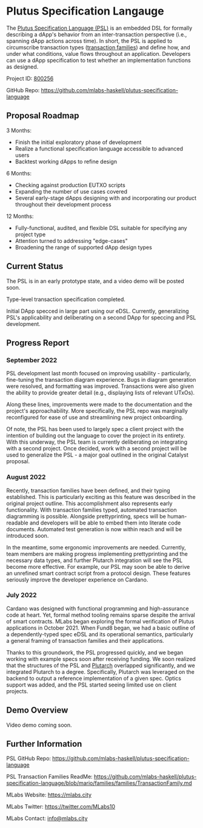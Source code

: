 # Plutus Specification Langauge 
The [Plutus Specification Language (PSL)](https://cardano.ideascale.com/c/idea/396541) is an embedded DSL for formally 
describing a dApp's behavior from an inter-transaction perspective (i.e., spanning dApp actions across time). In short, the PSL is applied to circumscribe transaction types ([transaction families](https://github.com/mlabs-haskell/plutus-specification-language/blob/mario/families/families/TransactionFamily.md)) and define how, and under what conditions, value flows throughout an application. Developers can use a dApp specification to test whether an implementation functions as designed.

Project ID: [800256](https://docs.google.com/spreadsheets/u/0/d/1bfnWFa94Y7Zj0G7dtpo9W1nAYGovJbswipxiHT4UE3g/htmlview#)

GitHub Repo: https://github.com/mlabs-haskell/plutus-specification-language


## Proposal Roadmap

3 Months: 
- Finish the initial exploratory phase of development 
- Realize a functional specification language accessible to advanced users
- Backtest working dApps to refine design

6 Months: 
- Checking against production EUTXO scripts 
- Expanding the number of use cases covered 
- Several early-stage dApps designing with and incorporating our product throughout their development process

12 Months: 
- Fully-functional, audited, and flexible DSL suitable for specifying any project type 
- Attention turned to addressing "edge-cases" 
- Broadening the range of supported dApp design types


## Current Status

The PSL is in an early prototype state, and a video demo will be posted soon.

Type-level transaction specification completed. 

Initial DApp specced in large part using our eDSL. Currently, generalizing PSL's applicability and deliberating on a second DApp for speccing and PSL development.


## Progress Report

### September 2022

PSL development last month focused on improving usability - particularly, fine-tuning the transaction diagram experience. Bugs in diagram generation were resolved, and formatting was improved. Transactions were also given the ability to provide greater detail (e.g., displaying lists of relevant UTxOs).

Along these lines, improvements were made to the documentation and the project's approachability. More specifically, the PSL repo was marginally reconfigured for ease of use and streamlining new project onboarding.

Of note, the PSL has been used to largely spec a client project with the intention of building out the language to cover the project in its entirety. With this underway, the PSL team is currently deliberating on integrating with a second project. Once decided, work with a second project will be used to generalize the PSL - a major goal outlined in the original Catalyst proposal.

### August 2022

Recently, transaction families have been defined, and their typing established. This is particularly exciting as this feature was described in the original project outline. This accomplishment also represents early functionality. With transaction families typed, automated transaction diagramming is possible. Alongside prettyprinting, specs will be human-readable and developers will be able to embed them into literate code documents. Automated test generation is now within reach and will be introduced soon.

In the meantime, some ergonomic improvements are needed. Currently, team members are making progress implementing prettyprinting and the necessary data types, and further Plutarch integration will see the PSL become more effective. For example, our PSL may soon be able to derive an unrefined smart contract script from a protocol design. These features seriously improve the developer experience on Cardano.

### July 2022

Cardano was designed with functional programming and high-assurance code at heart. 
Yet, formal method tooling remains sparse despite the arrival of smart contracts. 
MLabs began exploring the formal verification of Plutus applications in October 2021. 
When Fund8 began, we had a basic outline of a dependently-typed spec eDSL and its 
operational semantics, particularly a general framing of transaction families 
and their applications.

Thanks to this groundwork, the PSL progressed quickly, and we began working with example specs soon after receiving funding. We soon realized that the structures of the PSL and [Plutarch](https://github.com/Plutonomicon/plutarch-plutus) overlapped significantly, and we integrated Plutarch to a degree. Specifically, Plutarch was leveraged on the backend to output a reference implementation of a given spec. Optics support was added, and the PSL started seeing limited use on client projects.


## Demo Overview

Video demo coming soon.


## Further Information

PSL GitHub Repo: https://github.com/mlabs-haskell/plutus-specification-language

PSL Transaction Families ReadMe: https://github.com/mlabs-haskell/plutus-specification-language/blob/mario/families/families/TransactionFamily.md

MLabs Website: https://mlabs.city

MLabs Twitter: https://twitter.com/MLabs10

MLabs Contact: info@mlabs.city

